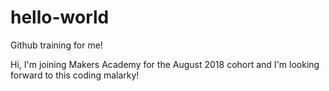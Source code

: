 # hello-world
Github training for me!

Hi,
I'm joining Makers Academy for the August 2018 cohort and I'm looking forward to this coding malarky!
